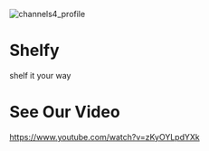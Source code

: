 ![channels4_profile](https://user-images.githubusercontent.com/56643494/192334199-5089ada4-18a5-440c-9253-af7755e5e2bb.jpg)
# Shelfy

shelf it your way

# See Our Video

https://www.youtube.com/watch?v=zKyOYLpdYXk
 


